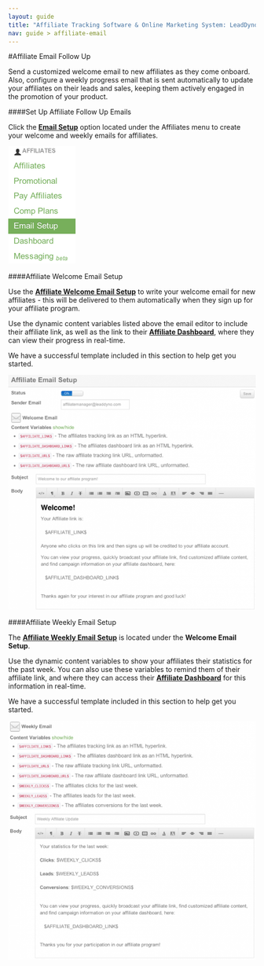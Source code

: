 ```yaml
---
layout: guide
title: "Affiliate Tracking Software & Online Marketing System: LeadDyno"
nav: guide > affiliate-email
---
```


#Affiliate Email Follow Up

Send a customized welcome email to new affiliates as they come onboard. Also, configure a weekly progress email that is sent automatically to update your affiliates on their leads and sales, keeping them actively engaged in the promotion of your product.

####Set Up Affiliate Follow Up Emails

Click the [**Email Setup**](https://app.leaddyno.com/affiliate_emails) option located under the Affiliates menu to create your welcome and weekly emails for affiliates.

![affiliate_marketing_email_template](/img/affiliate_marketing_email_template_ug4.png)

####Affiliate Welcome Email Setup

Use the [**Affiliate Welcome Email Setup**](https://app.leaddyno.com/affiliate_emails) to write your welcome email for new affiliates - this will be delivered to them automatically when they sign up for your affiliate program.

Use the dynamic content variables listed above the email editor to include their affiliate link, as well as the link to their [**Affiliate Dashboard**](http://leaddyno.com/affiliate-dashboard/), where they can view their progress in real-time.

We have a successful template included in this section to help get you started.

![affiliate_marketing_welcome_email](/img/affiliate_marketing_welcome_email_ug4.png)

####Affiliate Weekly Email Setup

The [**Affiliate Weekly Email Setup**](https://app.leaddyno.com/affiliate_emails) is located under the **Welcome Email Setup**.

Use the dynamic content variables to show your affiliates their statistics for the past week. You can also use these variables to remind them of their affiliate link, and where they can access their [**Affiliate Dashboard**](http://leaddyno.com/affiliate-dashboard/v) for this information in real-time.

We have a successful template included in this section to help get you started.

![affiliate_marketing_weekly_email](/img/affiliate_marketing_weekly_email_ug4.png)


